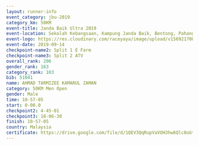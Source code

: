 ```yaml
---
layout: runner-info 
event_category: jbu-2019 
category_km: 50KM 
event-title: Janda Baik Ultra 2019
event-location: Sekolah Kebangsaan, Kampung Janda Baik, Bentong, Pahang, Malaysia 
event-logo: https://res.cloudinary.com/raceyaya/image/upload/v1569217009/logo/janda-baik_vch1pc.jpg 
event-date: 2019-09-14 
checkpoint-name2: Split 1 E Farm 
checkpoint-name3: Split 2 ATV 
overall_rank: 206
gender_rank: 163
category_rank: 103
bib: 51041
name: AHMAD TARMIZEE KAMARUL ZAMAN
category: 50KM Men Open
gender: Male
time: 10-57-05
start: 0-00.0
checkpoint2: 4-45-01
checkpoint3: 10-06-30
finish: 10-57-05
country: Malaysia
certificate: https://drive.google.com/file/d/1QEV3QqRupVaVOH3hw6Qlc8oGtH_AQ6He/view?usp=sharing
---
```

